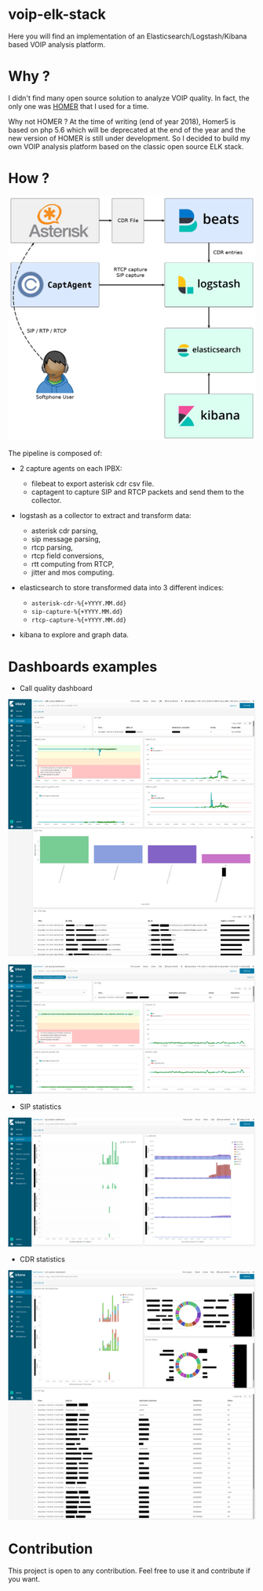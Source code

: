 # voip-elk-stack

Here you will find an implementation of an Elasticsearch/Logstash/Kibana based VOIP analysis platform.

# Why ?

I didn't find many open source solution to analyze VOIP quality. In fact, the only one was [HOMER](https://github.com/sipcapture/homer) that I used for a time.

Why not HOMER ? At the time of writing (end of year 2018), Homer5 is based on php 5.6 which will be deprecated at the end of the year and the new version of HOMER is still under development. So I decided to build my own VOIP analysis platform based on the classic open source ELK stack.

# How ?

![Architecture](/images/architecture.png)

The pipeline is composed of:

* 2 capture agents on each IPBX:

  - filebeat to export asterisk cdr csv file.
  - captagent to capture SIP and RTCP packets and send them to the collector.

* logstash as a collector to extract and transform data:

  - asterisk cdr parsing,
  - sip message parsing,
  - rtcp parsing,
  - rtcp field conversions,
  - rtt computing from RTCP,
  - jitter and mos computing.

* elasticsearch to store transformed data into 3 different indices:

  - `asterisk-cdr-%{+YYYY.MM.dd}`
  - `sip-capture-%{+YYYY.MM.dd}`
  - `rtcp-capture-%{+YYYY.MM.dd}`

* kibana to explore and graph data.

# Dashboards examples

* Call quality dashboard

![Call quality dashboard with multiple calls](/images/call_quality_dashboard-multiple_calls.png)

![Call quality dashboard filtered on a single call](/images/call_quality_dashboard-single_call.png)

* SIP statistics

![SIP statistic dashboard](/images/sip_statistic_dashboard.png)

* CDR statistics

![CDR statistic dashboard](/images/cdr_statistic_dashboard.png)

# Contribution

This project is open to any contribution. Feel free to use it and contribute if you want.
